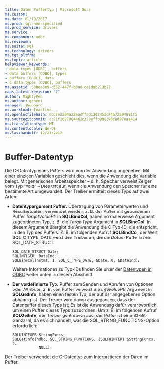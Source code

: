 ```yaml
---
title: Daten Puffertyp | Microsoft Docs
ms.custom: 
ms.date: 01/19/2017
ms.prod: sql-non-specified
ms.prod_service: drivers
ms.service: 
ms.component: odbc
ms.reviewer: 
ms.suite: sql
ms.technology: drivers
ms.tgt_pltfrm: 
ms.topic: article
helpviewer_keywords:
- data types [ODBC], buffers
- data buffers [ODBC], types
- buffers [ODBC], data
- C data types [ODBC], buffers
ms.assetid: 58bea3e9-d552-447f-b3ad-ce1dab213b72
caps.latest.revision: "7"
author: MightyPen
ms.author: genemi
manager: jhubbard
ms.workload: Inactive
ms.openlocfilehash: 6b37e2294a22eadffad1302452d74b72a94891f5
ms.sourcegitcommit: cc71f1027884462c359effb898390c8d97eaa414
ms.translationtype: MT
ms.contentlocale: de-DE
ms.lasthandoff: 12/21/2017
---
```

# <a name="data-buffer-type"></a>Buffer-Datentyp
Die C-Datentyp eines Puffers wird von der Anwendung angegeben. Mit einer einzigen Variablen geschieht dies, wenn die Anwendung die Variable belegt. Mit generischen Arbeitsspeicher – d. h. Speicher verweist Zeiger vom Typ "void" – Dies tritt auf, wenn die Anwendung den Speicher für eine bestimmte Art umgewandelt. Der Treiber ermittelt dieses Typs auf zwei Arten:  
  
-   **Datentypargument Puffer.** Übertragung von Parameterwerten und Resultsetdaten, verwendet werden, z. B. der Puffer mit gebundenen Puffer *TargetValuePtr* in **SQLBindCol**, haben normalerweise Argument zugeordneten Typ, z. B. die  *TargetType* Argument in **SQLBindCol**. In diesem Argument übergibt die Anwendung die C-Typ-ID, die entspricht, in den Typ des Puffers. Z. B. im folgenden Aufruf **SQLBindCol**, der Wert SQL_C_TYPE_DATE weist den Treiber an, die die *Datum* Puffer ist ein SQL_DATE_STRUCT:  
  
    ```  
    SQL_DATE_STRUCT Date;  
    SQLINTEGER  DateInd;  
    SQLBindCol(hstmt, 1, SQL_C_TYPE_DATE, &Date, 0, &DateInd);  
    ```  
  
     Weitere Informationen zu Typ-IDs finden Sie unter der [Datentypen in ODBC](../../../odbc/reference/develop-app/data-types-in-odbc.md) weiter unten in diesem Abschnitt.  
  
-   **Der vordefinierte Typ.** Puffer zum Senden und Abrufen von Optionen oder Attribute, z. B. den Puffer verweist die *InfoValuePtr* Argument in **SQLGetInfo**, haben einen festen Typ, der auf der angegebenen Option abhängig ist. Der Treiber wird davon ausgegangen, dass der Datenpuffer dieses Typs ist; Es ist die Anwendung dafür verantwortlich, um einen Puffer dieses Typs zuzuordnen. Um z. B. im folgenden Aufruf **SQLGetInfo**, der Treiber geht davon aus, der Puffer ist eine 32-Bit-Ganzzahl, da es sich handelt, was die SQL_STRING_FUNCTIONS-Option erforderlich:  
  
    ```  
    SQLUINTEGER StringFuncs;  
    SQLGetInfo(hdbc, SQL_STRING_FUNCTIONS, (SQLPOINTER) &StringFuncs, 0,  
                NULL);  
    ```  
  
 Der Treiber verwendet die C-Datentyp zum Interpretieren der Daten im Puffer.
